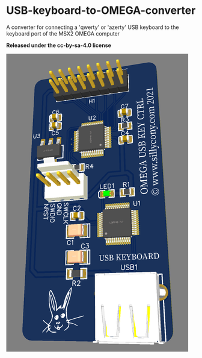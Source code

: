 # USB-keyboard-to-OMEGA-converter
A converter for connecting a 'qwerty' or 'azerty' USB keyboard to the keyboard port of the MSX2 OMEGA computer

**Released under the cc-by-sa-4.0 license**

![USB CONVERTER](/images/USB-KEYBOARD-3D.png)
